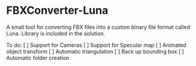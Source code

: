 # FBXConverter-Luna
A small tool for converting FBX files into a custom binary file format called Luna. Library is included in the solution.


To do:
[ ] Support for Cameras
[ ] Support for Specular map
[ ] Animated object transform
[ ] Automatic triangulation
[ ] Back up bounding box
[ ] Automatic folder creation